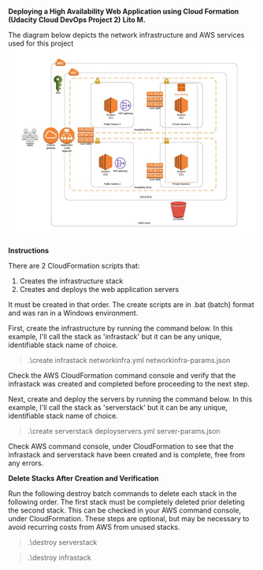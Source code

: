 **Deploying a High Availability Web Application using Cloud Formation (Udacity Cloud DevOps Project 2)**
**Lito M.**

The diagram below depicts the network infrastructure and AWS services used for this project
![Network Diagram](/images/Project-2-Diagram.jpg)

**Instructions**

There are 2 CloudFormation scripts that:
1. Creates the infrastructure stack
1. Creates and deploys the web application servers

It must be created in that order.  The create scripts are in .bat (batch) format and was ran in a Windows environment.

First, create the infrastructure by running the command below.  In this example, I'll call the stack as 'infrastack' but it can be any unique, identifiable stack name of choice.
> .\create infrastack networkinfra.yml networkinfra-params.json

Check the AWS CloudFormation command console and verify that the infrastack was created and completed before proceeding to the next step.

Next, create and deploy the servers by running the command below.  In this example, I'll call the stack as 'serverstack' but it can be any unique, identifiable stack name of choice.
> .\create serverstack deployservers.yml server-params.json

Check AWS command console, under CloudFormation to see that the infrastack and serverstack have been created and is complete, free from any errors.

**Delete Stacks After Creation and Verification**

Run the following destroy batch commands to delete each stack in the following order.  The first stack must be completely deleted prior deleting the second stack.  This can be checked in your AWS command console, under CloudFormation.  These steps are optional, but may be necessary to avoid recurring costs from AWS from unused stacks.

> .\destroy serverstack

> .\destroy infrastack

